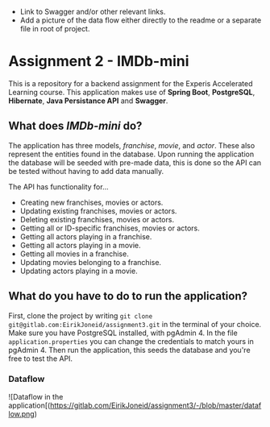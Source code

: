 - Link to Swagger and/or other relevant links.
- Add a picture of the data flow either directly to the readme or a separate file in root of project.

# Assignment 2 - IMDb-mini

This is a repository for a backend assignment for the Experis Accelerated Learning course. This application makes use of
**Spring Boot**, **PostgreSQL**, **Hibernate**, **Java Persistance API** and **Swagger**. 

## What does _IMDb-mini_ do?

The application has three models, _franchise_, _movie_, and _actor_. These also represent the entities found in the 
database. Upon running the application the database will be seeded with pre-made data, this is done so the API
can be tested without having to add data manually. 

The API has functionality for...
- Creating new franchises, movies or actors.
- Updating existing franchises, movies or actors.
- Deleting existing franchises, movies or actors.
- Getting all or ID-specific franchises, movies or actors.
- Getting all actors playing in a franchise.
- Getting all actors playing in a movie.
- Getting all movies in a franchise.
- Updating movies belonging to a franchise.
- Updating actors playing in a movie.

## What do you have to do to run the application?

First, clone the project by writing `git clone git@gitlab.com:EirikJoneid/assignment3.git` in the terminal of
your choice. Make sure you have PostgreSQL installed, with pgAdmin 4. In the file `application.properties` you can
change the credentials to match yours in pgAdmin 4. Then run the application, this seeds the database and you're free to
test the API.

### Dataflow

![Dataflow in the application[(https://gitlab.com/EirikJoneid/assignment3/-/blob/master/dataflow.png)